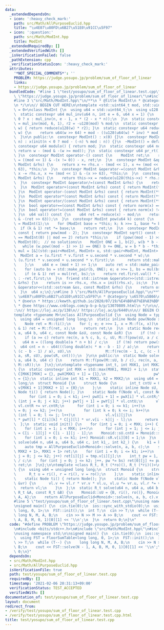 ```yaml
---
data:
  _extendedDependsOn:
  - icon: ':heavy_check_mark:'
    path: src/Math/AllPurposeEuclid.hpp
    title: "\u4E07\u80FD\u6B27\u51E0\u91CC\u5F97"
  - icon: ':question:'
    path: src/Math/ModInt.hpp
    title: ModInt
  _extendedRequiredBy: []
  _extendedVerifiedWith: []
  _isVerificationFailed: false
  _pathExtension: cpp
  _verificationStatusIcon: ':heavy_check_mark:'
  attributes:
    '*NOT_SPECIAL_COMMENTS*': ''
    PROBLEM: https://judge.yosupo.jp/problem/sum_of_floor_of_linear
    links:
    - https://judge.yosupo.jp/problem/sum_of_floor_of_linear
  bundledCode: "#line 1 \"test/yosupo/sum_of_floor_of_linear.test.cpp\"\n#define PROBLEM\
    \ \"https://judge.yosupo.jp/problem/sum_of_floor_of_linear\"\n#include <bits/stdc++.h>\n\
    #line 3 \"src/Math/ModInt.hpp\"\n/**\n * @title ModInt\n * @category \u6570\u5B66\
    \n */\n\n// BEGIN CUT HERE\n\ntemplate <std::uint64_t mod, std::uint64_t prim_root\
    \ = 0>\nclass ModInt {\n  using u64 = std::uint64_t;\n  using u128 = __uint128_t;\n\
    \  static constexpr u64 mul_inv(u64 n, int e = 6, u64 x = 1) {\n    return e ==\
    \ 0 ? x : mul_inv(n, e - 1, x * (2 - x * n));\n  }\n  static constexpr u64 inv\
    \ = mul_inv(mod, 6, 1), r2 = -u128(mod) % mod;\n  static constexpr u64 init(u64\
    \ w) { return reduce(u128(w) * r2); }\n  static constexpr u64 reduce(const u128\
    \ w) {\n    return u64(w >> 64) + mod - ((u128(u64(w) * inv) * mod) >> 64);\n\
    \  }\n\n public:\n  constexpr ModInt() : x(0) {}\n  constexpr ModInt(std::int64_t\
    \ n) : x(init(n < 0 ? mod - (-n) % mod : n)) {}\n  ~ModInt() = default;\n  static\
    \ constexpr u64 modulo() { return mod; }\n  static constexpr u64 norm(u64 w) {\
    \ return w - (mod & -(w >= mod)); }\n  static constexpr u64 pr_rt() { return prim_root;\
    \ }\n  constexpr ModInt operator-() const {\n    ModInt ret;\n    return ret.x\
    \ = ((mod << 1) & -(x != 0)) - x, ret;\n  }\n  constexpr ModInt &operator+=(const\
    \ ModInt &rhs) {\n    return x += rhs.x - (mod << 1), x += (mod << 1) & -(x >>\
    \ 63), *this;\n  }\n  constexpr ModInt &operator-=(const ModInt &rhs) {\n    return\
    \ x -= rhs.x, x += (mod << 1) & -(x >> 63), *this;\n  }\n  constexpr ModInt &operator*=(const\
    \ ModInt &rhs) {\n    return this->x = reduce(u128(this->x) * rhs.x), *this;\n\
    \  }\n  constexpr ModInt &operator/=(const ModInt &rhs) {\n    return this->operator*=(rhs.inverse());\n\
    \  }\n  ModInt operator+(const ModInt &rhs) const { return ModInt(*this) += rhs;\
    \ }\n  ModInt operator-(const ModInt &rhs) const { return ModInt(*this) -= rhs;\
    \ }\n  ModInt operator*(const ModInt &rhs) const { return ModInt(*this) *= rhs;\
    \ }\n  ModInt operator/(const ModInt &rhs) const { return ModInt(*this) /= rhs;\
    \ }\n  bool operator==(const ModInt &rhs) const { return norm(x) == norm(rhs.x);\
    \ }\n  bool operator!=(const ModInt &rhs) const { return norm(x) != norm(rhs.x);\
    \ }\n  u64 val() const {\n    u64 ret = reduce(x) - mod;\n    return ret + (mod\
    \ & -(ret >> 63));\n  }\n  constexpr ModInt pow(u64 k) const {\n    ModInt ret\
    \ = ModInt(1);\n    for (ModInt base = *this; k; k >>= 1, base *= base)\n    \
    \  if (k & 1) ret *= base;\n    return ret;\n  }\n  constexpr ModInt inverse()\
    \ const { return pow(mod - 2); }\n  constexpr ModInt sqrt() const {\n    if (*this\
    \ == ModInt(0) || mod == 2) return *this;\n    if (pow((mod - 1) >> 1) != 1) return\
    \ ModInt(0);  // no solutions\n    ModInt ONE = 1, b(2), w(b * b - *this);\n \
    \   while (w.pow((mod - 1) >> 1) == ONE) b += ONE, w = b * b - *this;\n    auto\
    \ mul = [&](std::pair<ModInt, ModInt> u, std::pair<ModInt, ModInt> v) {\n    \
    \  ModInt a = (u.first * v.first + u.second * v.second * w);\n      ModInt b =\
    \ (u.first * v.second + u.second * v.first);\n      return std::make_pair(a, b);\n\
    \    };\n    u64 e = (mod + 1) >> 1;\n    auto ret = std::make_pair(ONE, ModInt(0));\n\
    \    for (auto bs = std::make_pair(b, ONE); e; e >>= 1, bs = mul(bs, bs))\n  \
    \    if (e & 1) ret = mul(ret, bs);\n    return ret.first.val() * 2 < mod ? ret.first\
    \ : -ret.first;\n  }\n  friend std::istream &operator>>(std::istream &is, ModInt\
    \ &rhs) {\n    return is >> rhs.x, rhs.x = init(rhs.x), is;\n  }\n  friend std::ostream\
    \ &operator<<(std::ostream &os, const ModInt &rhs) {\n    return os << rhs.val();\n\
    \  }\n  u64 x;\n};\n#line 3 \"src/Math/AllPurposeEuclid.hpp\"\n/**\n * @title\
    \ \u4E07\u80FD\u6B27\u51E0\u91CC\u5F97\n * @category \u6570\u5B66\n * @see https://www.luogu.com.cn/blog/ix-35/solution-p5170\n\
    \ * @see\n * https://kewth.github.io/2020/07/19/%E4%B8%87%E8%83%BD%E6%AC%A7%E5%87%A0%E9%87%8C%E5%BE%97/\n\
    \ * @see https://www.cnblogs.com/p-b-p-b/p/13070809.html\n */\n\n// verify\u7528\
    :\n// https://loj.ac/p/138\n// https://loj.ac/p/6440\n\n// BEGIN CUT HERE\n\n\
    template <typename M>\nclass AllPurposeEuclid {\n  using Node = typename M::Node;\n\
    \  using u64 = unsigned long long;\n  static inline Node pow(Node x, u64 e) {\n\
    \    Node ret = M::ti();\n    for (; e; e >>= 1, x = M::f(x, x))\n      if (e\
    \ & 1) ret = M::f(ret, x);\n    return ret;\n  }\n  static Node rec(u64 n, u64\
    \ a, u64 b, u64 c, const Node &sU, const Node &sR) {\n    if (!n) return M::ti();\n\
    \    if (a >= c) return rec(n, a % c, b, c, sU, M::f(pow(sU, a / c), sR));\n \
    \   u64 m = ((long double)a * n + b) / c;\n    if (!m) return pow(sR, n);\n  \
    \  u64 cnt = n - u64(((long double)c * m - b - 1) / a);\n    return M::f(M::f(pow(sR,\
    \ (c - b - 1) / a), sU),\n                M::f(rec(m - 1, c, (c - b - 1) % a,\
    \ a, sR, sU), pow(sR, cnt)));\n  }\n\n public:\n  static Node solve(u64 n, u64\
    \ a, u64 b, u64 c) {\n    return M::f(pow(M::sU, b / c), rec(n, a, b % c, c, M::sU,\
    \ M::sR));\n  }\n};\n\ntemplate <typename int_t, int MXK1, int MXK2>\nstruct FloorSumTable\
    \ {\n  static constexpr int MXK = std::max(MXK1, MXK2) + 1;\n  static inline int_t\
    \ C[MXK][MXK] = {}, pwX[MXK1 + 1] = {1},\n                      pwY[MXK2 + 1]\
    \ = {1};\n  static inline int k1 = MXK1, k2 = MXK2;\n  using u64 = unsigned long\
    \ long;\n  struct Monoid {\n    struct Node {\n      int_t cntU = 0, cntR = 0,\
    \ v[MXK1 + 1][MXK2 + 1] = {0};\n    };\n    static inline Node sU, sR;\n    static\
    \ Node ti() { return Node(); }\n    static Node f(Node vl, const Node &vr) {\n\
    \      for (int i = 0; i < k1; i++) pwX[i + 1] = pwX[i] * vl.cntR;\n      for\
    \ (int j = 0; j < k2; j++) pwY[j + 1] = pwY[j] * vl.cntU;\n      vl.cntU += vr.cntU,\
    \ vl.cntR += vr.cntR;\n      for (int i = 0; i <= k1; i++)\n        for (int j\
    \ = 0; j <= k2; j++)\n          for (int k = 0; k <= i; k++)\n            for\
    \ (int l = 0; l <= j; l++)\n              vl.v[i][j]\n                  += pwX[k]\
    \ * pwY[l] * C[i][k] * C[j][l] * vr.v[i - k][j - l];\n      return vl;\n    }\n\
    \  };\n  static void init() {\n    for (int i = 0; i < MXK; i++) C[i][0] = 1;\n\
    \    for (int i = 1; i < MXK; i++)\n      for (int j = 1; j <= i; j++) C[i][j]\
    \ = C[i - 1][j] + C[i - 1][j - 1];\n    Monoid::sU.cntU = Monoid::sR.cntR = 1;\n\
    \    for (int i = 0; i <= k1; i++) Monoid::sR.v[i][0] = 1;\n  }\n  static auto\
    \ solve(u64 n, u64 a, u64 b, u64 c, int k1_, int k2_) {\n    k1 = k1_, k2 = k2_;\n\
    \    auto tmp = AllPurposeEuclid<Monoid>::solve(n, a, b, c);\n    std::array<std::array<int_t,\
    \ MXK2 + 1>, MXK1 + 1> ret;\n    for (int i = 0; i <= k1; i++)\n      for (int\
    \ j = 0; j <= k2; j++) ret[i][j] = tmp.v[i][j];\n    int_t pw = 1, bs = double(b)\
    \ / c;\n    for (int j = 0; j <= k2; j++, pw *= bs) ret[0][j] += pw;\n    return\
    \ ret;\n  }\n};\n\ntemplate <class R_t, R_t (*ro)(), R_t (*ri)()>\nstruct RingFloorSum\
    \ {\n  using u64 = unsigned long long;\n  struct Monoid {\n    struct Node {\n\
    \      R_t u = ri(), r = ri(), v = ro();\n    };\n    static inline Node sU, sR;\n\
    \    static Node ti() { return Node(); }\n    static Node f(Node vl, const Node\
    \ &vr) {\n      vl.v += vl.r * vr.v * vl.u, vl.u *= vr.u, vl.r *= vr.r;\n    \
    \  return vl;\n    }\n  };\n  static R_t solve(u64 n, u64 a, u64 b, u64 c, const\
    \ R_t &A, const R_t &B) {\n    Monoid::sU = {B, ri(), ro()}, Monoid::sR = {ri(),\
    \ A, A};\n    return AllPurposeEuclid<Monoid>::solve(n, a, b, c).v;\n  }\n};\n\
    #line 5 \"test/yosupo/sum_of_floor_of_linear.test.cpp\"\nusing namespace std;\n\
    \nsigned main() {\n  cin.tie(0);\n  ios::sync_with_stdio(0);\n  using FST = FloorSumTable<long\
    \ long, 0, 1>;\n  FST::init();\n  int T;\n  cin >> T;\n  while (T--) {\n    long\
    \ long N, M, A, B;\n    cin >> N >> M >> A >> B;\n    cout << FST::solve(N - 1,\
    \ A, B, M, 0, 1)[0][1] << '\\n';\n  }\n  return 0;\n}\n"
  code: "#define PROBLEM \"https://judge.yosupo.jp/problem/sum_of_floor_of_linear\"\
    \n#include <bits/stdc++.h>\n#include \"src/Math/ModInt.hpp\"\n#include \"src/Math/AllPurposeEuclid.hpp\"\
    \nusing namespace std;\n\nsigned main() {\n  cin.tie(0);\n  ios::sync_with_stdio(0);\n\
    \  using FST = FloorSumTable<long long, 0, 1>;\n  FST::init();\n  int T;\n  cin\
    \ >> T;\n  while (T--) {\n    long long N, M, A, B;\n    cin >> N >> M >> A >>\
    \ B;\n    cout << FST::solve(N - 1, A, B, M, 0, 1)[0][1] << '\\n';\n  }\n  return\
    \ 0;\n}"
  dependsOn:
  - src/Math/ModInt.hpp
  - src/Math/AllPurposeEuclid.hpp
  isVerificationFile: true
  path: test/yosupo/sum_of_floor_of_linear.test.cpp
  requiredBy: []
  timestamp: '2021-02-06 20:31:13+09:00'
  verificationStatus: TEST_ACCEPTED
  verifiedWith: []
documentation_of: test/yosupo/sum_of_floor_of_linear.test.cpp
layout: document
redirect_from:
- /verify/test/yosupo/sum_of_floor_of_linear.test.cpp
- /verify/test/yosupo/sum_of_floor_of_linear.test.cpp.html
title: test/yosupo/sum_of_floor_of_linear.test.cpp
---
```

